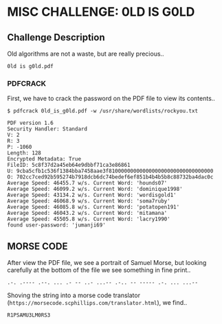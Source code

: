 # MISC CHALLENGE: 0LD IS G0LD

## Challenge Description
Old algorithms are not a waste, but are really precious..

```
0ld is g0ld.pdf
```

### PDFCRACK
First, we have to crack the password on the PDF file to view its contents..

```
$ pdfcrack 0ld_is_g0ld.pdf -w /usr/share/wordlists/rockyou.txt 

PDF version 1.6
Security Handler: Standard
V: 2
R: 3
P: -1060
Length: 128
Encrypted Metadata: True
FileID: 5c8f37d2a45eb64e9dbbf71ca3e86861
U: 9cba5cfb1c536f1384bba7458aae3f8100000000000000000000000000000000
O: 702cc7ced92b595274b7918dcb6dc74bedef6ef851b4b4b5b8c88732ba4dac0c
Average Speed: 46455.7 w/s. Current Word: 'hounds07'
Average Speed: 46099.2 w/s. Current Word: 'dominique1998'
Average Speed: 43134.2 w/s. Current Word: 'wordisgold1'
Average Speed: 46068.9 w/s. Current Word: 'soma7ruby'
Average Speed: 46085.8 w/s. Current Word: 'potatopen191'
Average Speed: 46043.2 w/s. Current Word: 'mitamana'
Average Speed: 45505.8 w/s. Current Word: 'lacry1990'
found user-password: 'jumanji69'
```

## MORSE CODE

After view the PDF file, we see a portrait of Samuel Morse, but looking
carefully at the bottom of the file we see something in fine print..

```
.-. .---- .--. ... .- -- ..- ...-- .-.. -- ----- .-. ... ...--
```

Shoving the string into a morse code translator (`https://morsecode.scphillips.com/translator.html`), we find..

```
R1PSAMU3LM0RS3
```

